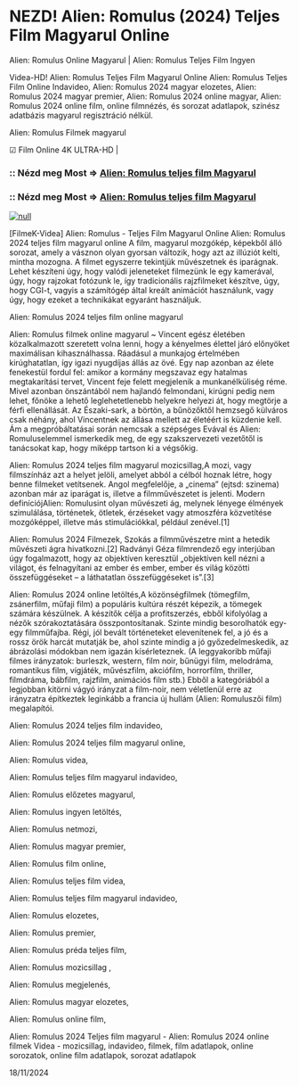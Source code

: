 # NEZD! Alien: Romulus (2024) Teljes Film Magyarul Online

Alien: Romulus Online Magyarul | Alien: Romulus Teljes Film Ingyen

Videa-HD! Alien: Romulus Teljes Film Magyarul Online Alien: Romulus Teljes Film Online Indavideo, Alien: Romulus 2024 magyar elozetes, Alien: Romulus 2024 magyar premier, Alien: Romulus 2024 online magyar, Alien: Romulus 2024 online film, online filmnézés, és sorozat adatlapok, színész adatbázis magyarul regisztráció nélkül.

Alien: Romulus Filmek magyarul

☑ Film Online 4K ULTRA-HD |

### :: Nézd meg Most => [Alien: Romulus teljes film Magyarul](https://t.co/UiPibffyvn)

### :: Nézd meg Most => [Alien: Romulus teljes film Magyarul](https://t.co/UiPibffyvn)

[![null](https://static.wixstatic.com/media/855a25_043b5abeb4ae4d35ac003198e7fe56ed~mv2.gif)](https://t.co/UiPibffyvn)

[FilmeK-Videa] Alien: Romulus - Teljes Film Magyarul Online Alien: Romulus 2024 teljes film magyarul online A film, magyarul mozgókép, képekből álló sorozat, amely a vásznon olyan gyorsan változik, hogy azt az illúziót kelti, mintha mozogna. A filmet egyszerre tekintjük művészetnek és iparágnak. Lehet készíteni úgy, hogy valódi jeleneteket filmezünk le egy kamerával, úgy, hogy rajzokat fotózunk le, így tradicionális rajzfilmeket készítve, úgy, hogy CGI-t, vagyis a számítógép által kreált animációt használunk, vagy úgy, hogy ezeket a technikákat egyaránt használjuk.

Alien: Romulus 2024 teljes film online magyarul

Alien: Romulus filmek online magyarul ~ Vincent egész életében közalkalmazott szeretett volna lenni, hogy a kényelmes élettel járó előnyöket maximálisan kihasználhassa. Ráadásul a munkajog értelmében kirúghatatlan, így igazi nyugdíjas állás az övé. Egy nap azonban az élete fenekestül fordul fel: amikor a kormány megszavaz egy hatalmas megtakarítási tervet, Vincent feje felett megjelenik a munkanélküliség réme. Mivel azonban önszántából nem hajlandó felmondani, kirúgni pedig nem lehet, főnöke a lehető leglehetetlenebb helyekre helyezi át, hogy megtörje a férfi ellenállását. Az Északi-sark, a börtön, a bűnözőktől hemzsegő külváros csak néhány, ahol Vincentnek az állása mellett az életéért is küzdenie kell. Ám a megpróbáltatásai során nemcsak a szépséges Evával és Alien: Romuluselemmel ismerkedik meg, de egy szakszervezeti vezetőtől is tanácsokat kap, hogy miképp tartson ki a végsőkig.

Alien: Romulus 2024 teljes film magyarul mozicsillag,A mozi, vagy filmszínház azt a helyet jelöli, amelyet abból a célból hoznak létre, hogy benne filmeket vetítsenek. Angol megfelelője, a „cinema” (ejtsd: szinema) azonban már az iparágat is, illetve a filmművészetet is jelenti. Modern definíciójAlien: Romulusint olyan művészeti ág, melynek lényege élmények szimulálása, történetek, ötletek, érzéseket vagy atmoszféra közvetítése mozgóképpel, illetve más stimulációkkal, például zenével.[1]

Alien: Romulus 2024 Filmezek, Szokás a filmművészetre mint a hetedik művészeti ágra hivatkozni.[2] Radványi Géza filmrendező egy interjúban úgy fogalmazott, hogy az objektíven keresztül „objektíven kell nézni a világot, és felnagyítani az ember és ember, ember és világ közötti összefüggéseket – a láthatatlan összefüggéseket is”.[3]

Alien: Romulus 2024 online letöltés,A közönségfilmek (tömegfilm, zsánerfilm, műfaji film) a populáris kultúra részét képezik, a tömegek számára készülnek. A készítők célja a profitszerzés, ebből kifolyólag a nézők szórakoztatására összpontosítanak. Szinte mindig besorolhatók egy-egy filmműfajba. Régi, jól bevált történeteket elevenítenek fel, a jó és a rossz örök harcát mutatják be, ahol szinte mindig a jó győzedelmeskedik, az ábrázolási módokban nem igazán kísérleteznek. (A leggyakoribb műfaji filmes irányzatok: burleszk, western, film noir, bűnügyi film, melodráma, romantikus film, vígjáték, művészfilm, akciófilm, horrorfilm, thriller, filmdráma, bábfilm, rajzfilm, animációs film stb.) Ebből a kategóriából a legjobban kitörni vágyó irányzat a film-noir, nem véletlenül erre az irányzatra építkeztek leginkább a francia új hullám (Alien: Romuluszői film) megalapítói.

Alien: Romulus 2024 teljes film indavideo,

Alien: Romulus 2024 teljes film magyarul online,

Alien: Romulus videa,

Alien: Romulus teljes film magyarul indavideo,

Alien: Romulus előzetes magyarul,

Alien: Romulus ingyen letöltés,

Alien: Romulus netmozi,

Alien: Romulus magyar premier,

Alien: Romulus film online,

Alien: Romulus teljes film videa,

Alien: Romulus teljes film magyarul indavideo,

Alien: Romulus elozetes,

Alien: Romulus premier,

Alien: Romulus préda teljes film,

Alien: Romulus mozicsillag ,

Alien: Romulus megjelenés,

Alien: Romulus magyar elozetes,

Alien: Romulus online film,

Alien: Romulus 2024 Teljes film magyarul - Alien: Romulus 2024 online filmek Videa - mozicsillag, indavideo, filmek, film adatlapok, online sorozatok, online film adatlapok, sorozat adatlapok

18/11/2024
